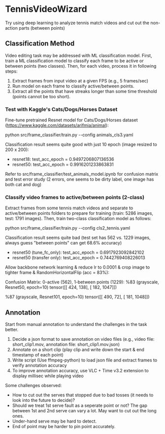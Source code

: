 # TennisVideoWizard
Try using deep learning to analyze tennis match videos and cut out the non-action parts (between points)

## Classification Method

Video editing task may be addressed with ML classification model. First, train a ML classification model to classify each frame to be active or between points (two classes). Then, for each video, process it in following steps:

1. Extract frames from input video at a given FPS (e.g., 5 frames/sec)
2. Run model on each frame to classify active/between points. 
3. Extract all the points that have streaks longer than some time threshold (points cannot be too short).

### Test with Kaggle's Cats/Dogs/Horses Dataset

Fine-tune pretrained Resnet model for Cats/Dogs/Horses dataset (https://www.kaggle.com/datasets/arifmia/animal):

python src/frame_classifier/train.py --config animals_cls3.yaml

Classification result seems quite good with just 10 epoch (image resized to 200 x 200):
- resnet18: test_acc_epoch = 0.9497206807136536
- resnet50: test_acc_epoch = 0.9916201233863831

Refer to src/frame_classifier/test_animals_model.ipynb for confusion matrix and test error study (2 errors, one seems to be dirty label, one image has both cat and dog)

### Classify video frames to active/between points (2-class)

Extract frames from some tennis match videos and separate to active/between points folders to prepare for training (train: 5286 images, test: 1791 images). Then, train two-class classification model as follows:

python src/frame_classifier/train.py --config cls2_tennis.yaml

Classification result seems quite bad (test set has 562 vs. 1229 images, always guess "between points" can get 68.6% accuracy)
- resnet50 (tune_fc_only):  test_acc_epoch = 0.6917923092842102
- resnet50 (transfer only): test_acc_epoch = 0.7442769408226013

Allow backbone network learning & reduce lr to 0.0001 & crop image to tighter frame & RandomHorizontalFlip (acc = 83%):

Confusion Matrix: 0-active (562), 1-between points (1229):
%83 (grayscale, Resnet50, epoch=10)
tensor([[ 424,  138],
        [ 182, 1047]])

%87 (grayscale, Resnet101, epoch=10)
tensor([[ 490,   72],
        [ 181, 1048]])

## Annotation

Start from manual annotation to understand the challenges in the task better.

1. Decide a json format to save annotation on video files (e.g., video file: short_clip1.mov, annotation file: short_clip1.mov.json)
2. Annotate on a short clip (play clip and write down the start & end timestamp of each point)
3. Write script (Use ffmpeg-python) to load json file and extract frames to verify annotation accuracy
4. To improve annotation accuracy, use VLC + Time v3.2 extension to display millisec while playing video

Some challenges observed:
- How to cut out the serves that stopped due to bad tosses (it needs to look into the future to decide)?
- Should we treat 1st serve fault as a seperate point or not? The gap between 1st and 2nd serve can vary a lot. May want to cut out the long ones.
- Under-hand serve may be hard to detect.
- End of point may be harder to pin point accurately.

